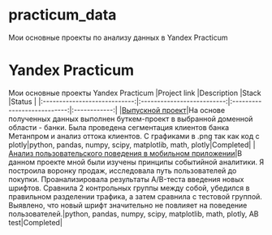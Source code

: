 # practicum_data
Мои основные проекты по анализу данных в  Yandex Practicum
# Yandex Practicum
Мои основные проекты Yandex Practicum
|Project link                  |Description                 |Stack                        |Status        |
|:----------------------------:|:--------------------------:|:---------------------------:|:------------:|
|[Выпускной проект]()|На основе полученных данных выполнен буткем-проект в выбранной доменной области - банки. Была проведена сегментация клиентов банка Метанпром и анализ оттока клиентов. C графиками в .png так как код с plotly|python, pandas, numpy, scipy, matplotlib, math, plotly|Completed|
|[Анализ пользовательского поведения в мобильном приложении]()|В данном проекте мной были изучены принципы событийной аналитики. Я построила воронку продаж, исследовала путь пользователей до покупки. Проанализировала результаты A/B-теста введения новых шрифтов. Сравнила 2 контрольных группы между собой, убедился в правильном разделении трафика, а затем сравнила с тестовой группой. Выявлено, что новый шрифт значительно не повлияет на поведение пользователей.|python, pandas, numpy, scipy, matplotlib, math, plotly, AB test|Completed|
